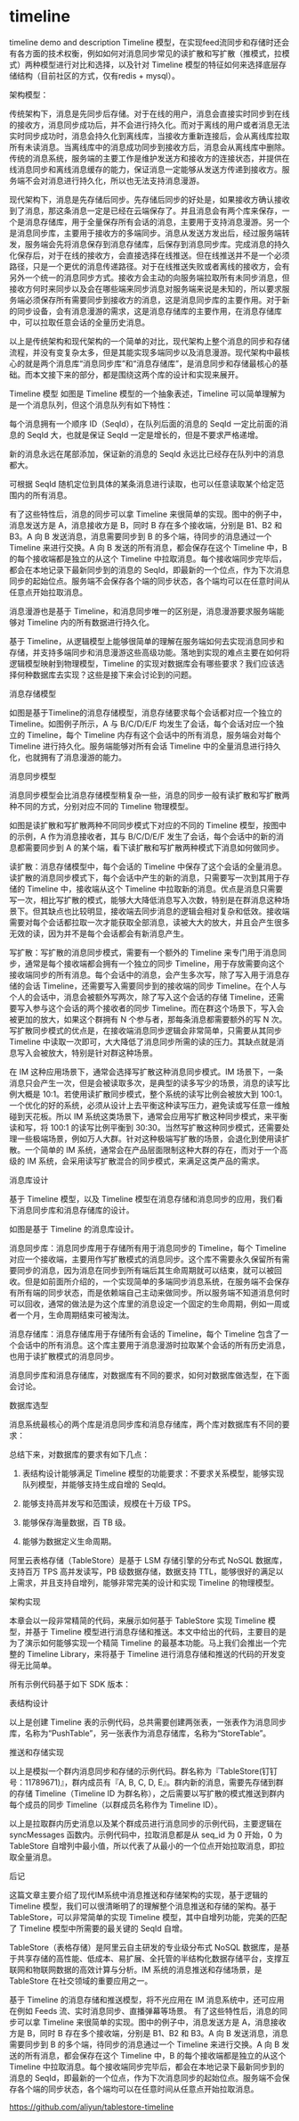 # timeline
timeline demo and description
 Timeline 模型，在实现feed流同步和存储时还会有各方面的技术权衡，例如如何对消息同步常见的读扩散和写扩散（推模式，拉模式）两种模型进行对比和选择，以及针对 Timeline 模型的特征如何来选择底层存储结构（目前社区的方式，仅有redis + mysql）。

 架构模型：
  
 传统架构下，消息是先同步后存储。对于在线的用户，消息会直接实时同步到在线的接收方，消息同步成功后，并不会进行持久化。而对于离线的用户或者消息无法实时同步成功时，消息会持久化到离线库，当接收方重新连接后，会从离线库拉取所有未读消息。当离线库中的消息成功同步到接收方后，消息会从离线库中删除。传统的消息系统，服务端的主要工作是维护发送方和接收方的连接状态，并提供在线消息同步和离线消息缓存的能力，保证消息一定能够从发送方传递到接收方。服务端不会对消息进行持久化，所以也无法支持消息漫游。

现代架构下，消息是先存储后同步。先存储后同步的好处是，如果接收方确认接收到了消息，那这条消息一定是已经在云端保存了。并且消息会有两个库来保存，一个是消息存储库，用于全量保存所有会话的消息，主要用于支持消息漫游。另一个是消息同步库，主要用于接收方的多端同步。消息从发送方发出后，经过服务端转发，服务端会先将消息保存到消息存储库，后保存到消息同步库。完成消息的持久化保存后，对于在线的接收方，会直接选择在线推送。但在线推送并不是一个必须路径，只是一个更优的消息传递路径。对于在线推送失败或者离线的接收方，会有另外一个统一的消息同步方式。接收方会主动的向服务端拉取所有未同步消息，但接收方何时来同步以及会在哪些端来同步消息对服务端来说是未知的，所以要求服务端必须保存所有需要同步到接收方的消息，这是消息同步库的主要作用。对于新的同步设备，会有消息漫游的需求，这是消息存储库的主要作用，在消息存储库中，可以拉取任意会话的全量历史消息。

以上是传统架构和现代架构的一个简单的对比，现代架构上整个消息的同步和存储流程，并没有变复杂太多，但是其能实现多端同步以及消息漫游。现代架构中最核心的就是两个消息库“消息同步库”和“消息存储库”，是消息同步和存储最核心的基础。而本文接下来的部分，都是围绕这两个库的设计和实现来展开。

Timeline 模型
如图是 Timeline 模型的一个抽象表述，Timeline 可以简单理解为是一个消息队列，但这个消息队列有如下特性：



每个消息拥有一个顺序 ID（SeqId），在队列后面的消息的 SeqId 一定比前面的消息的 SeqId 大，也就是保证 SeqId 一定是增长的，但是不要求严格递增。

新的消息永远在尾部添加，保证新的消息的 SeqId 永远比已经存在队列中的消息都大。

可根据 SeqId 随机定位到具体的某条消息进行读取，也可以任意读取某个给定范围内的所有消息。



有了这些特性后，消息的同步可以拿 Timeline 来很简单的实现。图中的例子中，消息发送方是 A，消息接收方是 B，同时 B 存在多个接收端，分别是 B1、B2 和 B3。A 向 B 发送消息，消息需要同步到 B 的多个端，待同步的消息通过一个 Timeline 来进行交换。A 向 B 发送的所有消息，都会保存在这个 Timeline 中，B 的每个接收端都是独立的从这个 Timeline 中拉取消息。每个接收端同步完毕后，都会在本地记录下最新同步到的消息的 SeqId，即最新的一个位点，作为下次消息同步的起始位点。服务端不会保存各个端的同步状态，各个端均可以在任意时间从任意点开始拉取消息。



消息漫游也是基于 Timeline，和消息同步唯一的区别是，消息漫游要求服务端能够对 Timeline 内的所有数据进行持久化。



基于 Timeline，从逻辑模型上能够很简单的理解在服务端如何去实现消息同步和存储，并支持多端同步和消息漫游这些高级功能。落地到实现的难点主要在如何将逻辑模型映射到物理模型，Timeline 的实现对数据库会有哪些要求？我们应该选择何种数据库去实现？这些是接下来会讨论到的问题。






消息存储模型






如图是基于Timeline的消息存储模型，消息存储要求每个会话都对应一个独立的 Timeline。如图例子所示，A 与 B/C/D/E/F 均发生了会话，每个会话对应一个独立的 Timeline，每个 Timeline 内存有这个会话中的所有消息，服务端会对每个 Timeline 进行持久化。服务端能够对所有会话 Timeline 中的全量消息进行持久化，也就拥有了消息漫游的能力。





消息同步模型


消息同步模型会比消息存储模型稍复杂一些，消息的同步一般有读扩散和写扩散两种不同的方式，分别对应不同的 Timeline 物理模型。







如图是读扩散和写扩散两种不同同步模式下对应的不同的 Timeline 模型，按图中的示例，A 作为消息接收者，其与 B/C/D/E/F 发生了会话，每个会话中的新的消息都需要同步到 A 的某个端，看下读扩散和写扩散两种模式下消息如何做同步。



读扩散：消息存储模型中，每个会话的 Timeline 中保存了这个会话的全量消息。读扩散的消息同步模式下，每个会话中产生的新的消息，只需要写一次到其用于存储的 Timeline 中，接收端从这个 Timeline 中拉取新的消息。优点是消息只需要写一次，相比写扩散的模式，能够大大降低消息写入次数，特别是在群消息这种场景下。但其缺点也比较明显，接收端去同步消息的逻辑会相对复杂和低效。接收端需要对每个会话都拉取一次才能获取全部消息，读被大大的放大，并且会产生很多无效的读，因为并不是每个会话都会有新消息产生。



写扩散：写扩散的消息同步模式，需要有一个额外的 Timeline 来专门用于消息同步，通常是每个接收端都会拥有一个独立的同步 Timeline，用于存放需要向这个接收端同步的所有消息。每个会话中的消息，会产生多次写，除了写入用于消息存储的会话 Timeline，还需要写入需要同步到的接收端的同步 Timeline。在个人与个人的会话中，消息会被额外写两次，除了写入这个会话的存储 Timeline，还需要写入参与这个会话的两个接收者的同步 Timeline。而在群这个场景下，写入会被更加的放大，如果这个群拥有 N 个参与者，那每条消息都需要额外的写 N 次。写扩散同步模式的优点是，在接收端消息同步逻辑会非常简单，只需要从其同步 Timeline 中读取一次即可，大大降低了消息同步所需的读的压力。其缺点就是消息写入会被放大，特别是针对群这种场景。



在 IM 这种应用场景下，通常会选择写扩散这种消息同步模式。IM 场景下，一条消息只会产生一次，但是会被读取多次，是典型的读多写少的场景，消息的读写比例大概是 10:1。若使用读扩散同步模式，整个系统的读写比例会被放大到 100:1。一个优化的好的系统，必须从设计上去平衡这种读写压力，避免读或写任意一维触碰到天花板。所以 IM 系统这类场景下，通常会应用写扩散这种同步模式，来平衡读和写，将 100:1 的读写比例平衡到 30:30。当然写扩散这种同步模式，还需要处理一些极端场景，例如万人大群。针对这种极端写扩散的场景，会退化到使用读扩散。一个简单的 IM 系统，通常会在产品层面限制这种大群的存在，而对于一个高级的 IM 系统，会采用读写扩散混合的同步模式，来满足这类产品的需求。


消息库设计


基于 Timeline 模型，以及 Timeline 模型在消息存储和消息同步的应用，我们看下消息同步库和消息存储库的设计。







如图是基于 Timeline 的消息库设计。



消息同步库：消息同步库用于存储所有用于消息同步的 Timeline，每个 Timeline 对应一个接收端，主要用作写扩散模式的消息同步。这个库不需要永久保留所有需要同步的消息，因为消息在同步到所有端后其生命周期就可以结束，就可以被回收。但是如前面所介绍的，一个实现简单的多端同步消息系统，在服务端不会保存有所有端的同步状态，而是依赖端自己主动来做同步。所以服务端不知道消息何时可以回收，通常的做法是为这个库里的消息设定一个固定的生命周期，例如一周或者一个月，生命周期结束可被淘汰。



消息存储库：消息存储库用于存储所有会话的 Timeline，每个 Timeline 包含了一个会话中的所有消息。这个库主要用于消息漫游时拉取某个会话的所有历史消息，也用于读扩散模式的消息同步。



消息同步库和消息存储库，对数据库有不同的要求，如何对数据库做选型，在下面会讨论。


数据库选型


消息系统最核心的两个库是消息同步库和消息存储库，两个库对数据库有不同的要求：







总结下来，对数据库的要求有如下几点：



1. 表结构设计能够满足 Timeline 模型的功能要求：不要求关系模型，能够实现队列模型，并能够支持生成自增的 SeqId。



2. 能够支持高并发写和范围读，规模在十万级 TPS。



3. 能够保存海量数据，百 TB 级。



4. 能够为数据定义生命周期。



阿里云表格存储（TableStore）是基于 LSM 存储引擎的分布式 NoSQL 数据库，支持百万 TPS 高并发读写，PB 级数据存储，数据支持 TTL，能够很好的满足以上需求，并且支持自增列，能够非常完美的设计和实现 Timeline 的物理模型。


架构实现


本章会以一段非常精简的代码，来展示如何基于 TableStore 实现 Timeline 模型，并基于 Timeline 模型进行消息存储和推送。本文中给出的代码，主要目的是为了演示如何能够实现一个精简 Timeline 的最基本功能。马上我们会推出一个完整的 Timeline Library，来将基于 Timeline 进行消息存储和推送的代码的开发变得无比简单。



所有示例代码基于如下 SDK 版本：







表结构设计












以上是创建 Timeline 表的示例代码，总共需要创建两张表，一张表作为消息同步库，名称为“PushTable”，另一张表作为消息存储库，名称为“StoreTable”。



推送和存储实现





以上是模拟一个群内消息同步和存储的示例代码。群名称为『TableStore(钉钉号：11789671)』，群内成员有『A, B, C, D, E』。群内新的消息，需要先存储到群的存储 Timeline（Timeline ID 为群名称），之后需要以写扩散的模式推送到群内每个成员的同步 Timeline（以群成员名称作为 Timeline ID）。











以上是拉取群内历史消息以及某个群成员进行消息同步的示例代码，主要逻辑在 syncMessages 函数内。示例代码中，拉取消息都是从 seq_id 为 0 开始，0 为 TableStore 自增列中最小值，所以代表了从最小的一个位点开始拉取消息，即拉取全量消息。


后记


这篇文章主要介绍了现代IM系统中消息推送和存储架构的实现，基于逻辑的 Timeline 模型，我们可以很清晰明了的理解整个消息推送和存储的架构。基于 TableStore，可以非常简单的实现 Timeline 模型，其中自增列功能，完美的匹配了 Timeline 模型中所需要的最关键的 SeqId 自增。



TableStore（表格存储）是阿里云自主研发的专业级分布式 NoSQL 数据库，是基于共享存储的高性能、低成本、易扩展、全托管的半结构化数据存储平台，支撑互联网和物联网数据的高效计算与分析。IM 系统的消息推送和存储场景，是 TableStore 在社交领域的重要应用之一。



基于 Timeline 的消息存储和推送模型，将不光应用在 IM 消息系统中，还可应用在例如 Feeds 流、实时消息同步、直播弹幕等场景。
有了这些特性后，消息的同步可以拿 Timeline 来很简单的实现。图中的例子中，消息发送方是 A，消息接收方是 B，同时 B 存在多个接收端，分别是 B1、B2 和 B3。A 向 B 发送消息，消息需要同步到 B 的多个端，待同步的消息通过一个 Timeline 来进行交换。A 向 B 发送的所有消息，都会保存在这个 Timeline 中，B 的每个接收端都是独立的从这个 Timeline 中拉取消息。每个接收端同步完毕后，都会在本地记录下最新同步到的消息的 SeqId，即最新的一个位点，作为下次消息同步的起始位点。服务端不会保存各个端的同步状态，各个端均可以在任意时间从任意点开始拉取消息。

https://github.com/aliyun/tablestore-timeline
